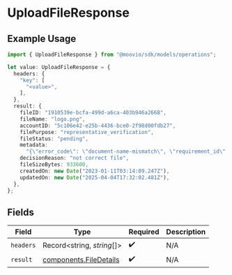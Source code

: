 # UploadFileResponse

## Example Usage

```typescript
import { UploadFileResponse } from "@moovio/sdk/models/operations";

let value: UploadFileResponse = {
  headers: {
    "key": [
      "<value>",
    ],
  },
  result: {
    fileID: "1910539e-bcfa-499d-a6ca-403b946a2668",
    fileName: "logo.png",
    accountID: "5c106e42-e25b-4436-bce0-2f98d00fdb27",
    filePurpose: "representative_verification",
    fileStatus: "pending",
    metadata:
      "{\"error_code\": \"document-name-mismatch\", \"requirement_id\": \"document.individual.verification\", \"representative_id\": \"c63ab175-251d-497e-a267-7346d087e180\", \"comment\": \"testing comment\"",
    decisionReason: "not correct file",
    fileSizeBytes: 933600,
    createdOn: new Date("2023-01-11T03:14:09.247Z"),
    updatedOn: new Date("2025-04-04T17:32:02.481Z"),
  },
};
```

## Fields

| Field                                                            | Type                                                             | Required                                                         | Description                                                      |
| ---------------------------------------------------------------- | ---------------------------------------------------------------- | ---------------------------------------------------------------- | ---------------------------------------------------------------- |
| `headers`                                                        | Record<string, *string*[]>                                       | :heavy_check_mark:                                               | N/A                                                              |
| `result`                                                         | [components.FileDetails](../../models/components/filedetails.md) | :heavy_check_mark:                                               | N/A                                                              |